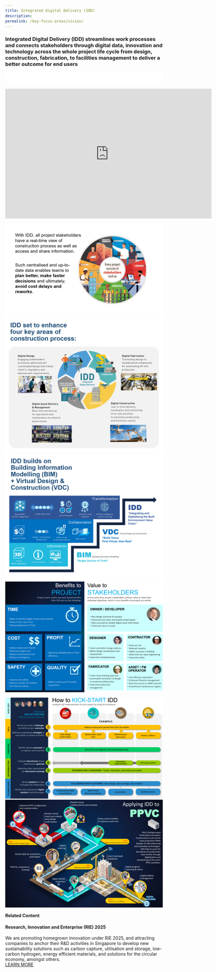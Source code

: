 ```yaml
---
title: Integrated Digital Delivery (IDD)
description:  
permalink: /key-focus-areas/vision/
---
```

### Integrated Digital Delivery (IDD) streamlines work processes and connects stakeholders through digital data, innovation and technology across the whole project life cycle from design, construction, fabrication, to facilities management to deliver a better outcome for end users

![Sustainablt](/images/white.PNG)


<iframe width="660" height="415" src="https://www.youtube.com/embed/04EunnNFfRg?rel=0&autoplay=1&mute=1&enablejsapi=1" frameborder="0" allow="accelerometer; autoplay; clipboard-write; encrypted-media; gyroscope; picture-in-picture" allowfullscreen></iframe>
	
	

![Sustainable Dessvelopment](/images/idd07.PNG)
![Sustainable Dessvelopment](/images/idd08.PNG)
![Sustainable Dessvelopment](/images/idd09.PNG)
![Sustainable Dessvelopment](/images/idd04.PNG)

![Sustainable Dessvelopment](/images/idd06.PNG)
![Sustainable Dessvelopment](/images/idd05.PNG)


**Related Content**

#### Research, Innovation and Enterprise (RIE) 2025  
We are promoting homegrown innovation under RIE 2025, and attracting companies to anchor their R&D activities in Singapore to develop new sustainability solutions such as carbon capture, utilisation and storage, low-carbon hydrogen, energy efficient materials, and solutions for the circular economy, amongst others.  
<a href="https://www.nrf.gov.sg/about-nrf/rie-ecosystem" class="front-page-cta bp-sec-button margin--top padding--bottom" target="_blank">
	<span>LEARN MORE</span>
	<i class="sgds-icon sgds-icon-arrow-right is-size-4" aria-hidden="true"></i>
</a>
